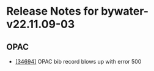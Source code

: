 
# Release Notes for bywater-v22.11.09-03

## OPAC

- [[34694]](http://bugs.koha-community.org/bugzilla3/show_bug.cgi?id=34694) OPAC bib record blows up with error 500


